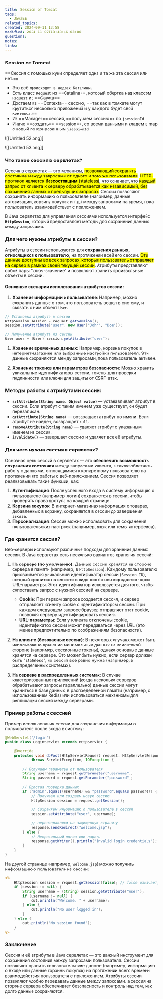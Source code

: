 ```yaml
---
title: Session от Tomcat
tags:
  - JavaEE
related_topics: 
created: 2024-09-11 13:58
modified: 2024-11-07T13:48:46+03:00
questions: 
notes: 
links: 
---
```


### Session от Tomcat

==Сессия с помощью куки определяет одна и та же эта сессия или нет.==

- Это всё `происходит в недрах Каталины.`
- Есть класс `Request` из ==Catalina==, который обертка над классом `Request` из ==Cayota==
- Достаем из ==Contexta== сессию, ==так как в томкате могут крутиться несколько приложений и у каждого будет свой контекст.==
- Из ==Manager== сессий, ==получаем сессию== по `jsessionId`
- Иначе ==создать== ==session==, со всеми данными и кладем в map с новый генерированным `jsessionId`

![[Untitled 52.png]]

![[Untitled 53.png]]

### Что такое сессия в сервлетах?

Сессия в сервлетах — это механизм, <mark class="hltr-yellow">позволяющий сохранять состояние между запросами от одного и того же пользователя</mark>. <mark class="hltr-red">HTTP-протокол является **безсостоящим** (stateless)</mark>, что означает, что <mark class="hltr-green2">каждый запрос от клиента к серверу обрабатывается как независимый, без сохранения данных о предыдущих запросах.</mark> Сессии позволяют сохранять информацию о пользователе (например, данные авторизации, корзину покупок и т.д.) между запросами на время, пока пользователь взаимодействует с приложением.

В Java сервлетах для управления сессиями используется интерфейс **`HttpSession`**, который предоставляет методы для сохранения данных между запросами.

### Для чего нужны атрибуты в сессии?

Атрибуты в сессии используются для **сохранения данных, относящихся к пользователю**, на протяжении всей его сессии. <mark class="hltr-yellow">Эти данные доступны во всех запросах, которые пользователь отправляет на сервер в рамках своей текущей сессии</mark>. Атрибуты представляют собой пары "ключ-значение" и позволяют хранить произвольные объекты в сессии.

#### Основные сценарии использования атрибутов сессии:

1. **Хранение информации о пользователе**: Например, можно сохранить данные о том, что пользователь вошел в систему, и связать с ним объект `User`.
```java
// Установка атрибута в сессии
HttpSession session = request.getSession();
session.setAttribute("user", new User("John", "Doe"));

// Получение атрибута из сессии
User user = (User) session.getAttribute("user");

```

1. **Хранение временных данных**: Например, корзина покупок в интернет-магазине или выбранные настройки пользователя. Эти данные сохраняются между запросами, пока пользователь активен.
    
2. **Хранение токенов или параметров безопасности**: Можно хранить уникальные идентификаторы сессии, токены для проверки подлинности или ключи для защиты от CSRF-атак.
    

### Методы работы с атрибутами сессии:

- **`setAttribute(String name, Object value)`** — устанавливает атрибут в сессии. Если атрибут с таким именем уже существует, он будет перезаписан.
- **`getAttribute(String name)`** — возвращает атрибут по имени. Если атрибут не найден, возвращает `null`.
- **`removeAttribute(String name)`** — удаляет атрибут с указанным именем из сессии.
- **`invalidate()`** — завершает сессию и удаляет все её атрибуты.

### Для чего нужна сессия в сервлетах?

Основная цель сессий в сервлетах — это **обеспечить возможность сохранения состояния** между запросами клиента, а также облегчить работу с данными, относящимися к конкретному пользователю на протяжении его работы с веб-приложением. Сессия позволяет реализовывать такие функции, как:

1. **Аутентификация**: После успешного входа в систему информация о пользователе (например, логин) сохраняется в сессии, чтобы проверять права доступа на каждой странице.
2. **Корзина покупок**: В интернет-магазинах информация о товарах, добавленных в корзину, сохраняется в сессии до завершения заказа.
3. **Персонализация**: Сессии можно использовать для сохранения пользовательских настроек (например, язык или темы интерфейса).

### Где хранится сессия?

Веб-серверы используют различные подходы для хранения данных сессии. В Java сервлетах есть несколько вариантов хранения сессий:

1. **На сервере (по умолчанию)**: Данные сессии хранятся на стороне сервера в памяти (например, в `HttpSession`). Каждому пользователю присваивается уникальный идентификатор сессии (`Session ID`), который хранится на клиенте в виде cookie или передается через URL-параметры. Этот идентификатор используется для того, чтобы сопоставить запрос с нужной сессией на сервере.
    
    - **Cookie**: При первом запросе создается сессия, и сервер отправляет клиенту cookie с идентификатором сессии. При каждом следующем запросе браузер отправляет этот cookie, позволяя серверу идентифицировать сессию.
    - **URL-параметры**: Если у клиента отключены cookie, идентификатор сессии может передаваться через URL (это менее предпочтительно по соображениям безопасности).
2. **На клиенте (безопасные сессии)**: В некоторых случаях может быть использовано хранение минимальных данных на клиентской стороне (например, сессионные токены), однако основные данные хранятся на сервере. Это может быть нужно, если сервер должен быть "stateless", но сессия всё равно нужна (например, в распределенных системах).
    
3. **На сервере в распределенных системах**: В случае кластеризованных приложений (когда несколько серверов обрабатывают запросы параллельно) данные сессии могут храниться в базе данных, в распределенной памяти (например, с использованием Redis) или использоваться механизмы для репликации сессий между серверами.
    

### Пример работы с сессией

Пример использования сессии для сохранения информации о пользователе после входа в систему:
```java
@WebServlet("/login")
public class LoginServlet extends HttpServlet {

    @Override
    protected void doPost(HttpServletRequest request, HttpServletResponse response) 
            throws ServletException, IOException {
        
        // Получаем параметры от пользователя
        String username = request.getParameter("username");
        String password = request.getParameter("password");
        
        // Простая проверка данных
        if ("admin".equals(username) && "password".equals(password)) {
            // Получаем или создаем новую сессию
            HttpSession session = request.getSession();
            
            // Сохраняем информацию о пользователе в сессии
            session.setAttribute("user", username);
            
            // Перенаправляем на защищенную страницу
            response.sendRedirect("welcome.jsp");
        } else {
            // Неправильный логин или пароль
            response.getWriter().println("Invalid login credentials");
        }
    }
}

```

На другой странице (например, `welcome.jsp`) можно получить информацию о пользователе из сессии:

```jsp
<%
    HttpSession session = request.getSession(false); // false означает, что сессия не будет создана, если её нет
    if (session != null) {
        String username = (String) session.getAttribute("user");
        if (username != null) {
            out.println("Welcome, " + username);
        } else {
            out.println("No user logged in");
        }
    } else {
        out.println("No session found");
    }
%>

```

### Заключение

Сессия и её атрибуты в Java сервлетах — это важный инструмент для сохранения состояния между запросами пользователя. Сессии позволяют хранить пользовательские данные (например, информацию о входе или данные корзины покупок) на протяжении всего времени взаимодействия пользователя с приложением. Атрибуты сессии позволяют удобно передавать данные между запросами, а сессия на стороне сервера обеспечивает безопасность и контроль над тем, как долго данные сохраняются.